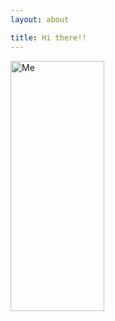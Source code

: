 ```yaml
---
layout: about

title: Hi there!!
---
```


<img src="./assets/img/arn.jpg" alt="Me" width="150" height="400"/>